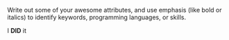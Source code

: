 Write out some of your awesome attributes, and use emphasis (like bold or italics) to identify keywords, programming languages, or skills. 

I **DID** it

